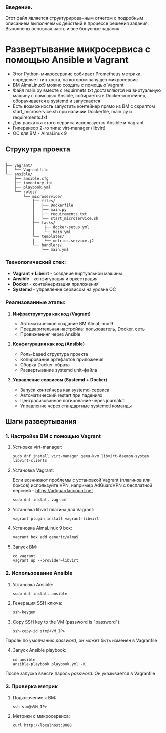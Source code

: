 ### Введение.
Этот файл является структурированным отчетом с подробным описанием выполняемых действий в процессе решения задания. Выполнены основная часть и все бонусные задания.


# Развертывание микросервиса с помощью Ansible и Vagrant

- Этот Python-микросервиис собирает Prometheus метрики, определяет тип хоста, на котором запущен микросервис
- ВМ AlmaLinux9 можно создать с помощью Vagrant
- Файл main.py вместе с requirmets.txt доставляются на виртуальную машину с помощью Ansible, собирается в Docker-контейнер, оборачивается в systemd и запускается
- Есть возможность запустить контейнер прямо из ВМ с скриптом start_microservice.sh при наличии Dockerfile, main.py и requirements.txt
- Для раскатки этого сервиса используется Ansible и Vagrant
- Гипервизор 2-го типа: virt-manager (libvirt)
- ОС для ВМ - AlmaLinux 9
  
## Струкутра проекта    

```
.
├── vagrant/
│   └── Vagrantfile
└── ansible/
    ├── ansible.cfg
    ├── inventory.ini
    ├── playbook.yml
    └── roles/
        └── microservice/
            ├── files/
            │   ├── Dockerfile
            │   ├── main.py
            │   ├── requirements.txt
            │   └── start_microservice.sh
            ├── tasks/
            │    ├── docker-setup.yml
            │    └── main.yml
            └── templates/
            │    └── metrics.service.j2
            └── handlers/
                └── main.yml
```

### Технологический стек:
- **Vagrant + Libvirt** - создание виртуальной машины
- **Ansible** - конфигурация и оркестрация
- **Docker** - контейнеризация приложения
- **Systemd** - управление сервисом на уровне ОС

### Реализованные этапы:

1. **Инфраструктура как код (Vagrant)**
   - Автоматическое создание ВМ AlmaLinux 9
   - Предварительная настройка: пользователь, Docker, сеть
   - Провиженинг через Ansible

2. **Конфигурация как код (Ansible)**
   - Роль-based структура проекта
   - Копирование артефактов приложения
   - Сборка Docker-образа
   - Развертывание systemd unit-файла

3. **Управление сервисом (Systemd + Docker)**
   - Запуск контейнера как systemd-сервиса
   - Автоматический restart при падениях
   - Централизованное логирование через journalctl
   - Управление через стандартные systemctl команды


## Шаги развертывания

### 1. Настройка ВМ с помощью Vagrant

1. Устновка virt-manager:
  
   ```
   sudo dnf install virt-manager qemu-kvm libvirt-daemon-system libvirt-clients
   ```
   
2. Установка Vagrant:

   Если возникают проблемы с установкой Vagrant (плагинов или боксов) используйте VPN, например AdGuardVPN с бесплатной версией - https://adguardaccount.net
  
   ```
   sudo dnf install vagrant
   ```
   
3. Установка libvirt плагина для Vagrant:
  
   ```
   vagrant plugin install vagrant-libvirt
   ```
   
4. Установка AlmaLinux 9 box:
  
   ```
   vagrant box add generic/alma9
   ```
   
5. Запуск ВМ:
  
   ```
   cd vagrant
   vagrant up --provider=libvirt
   ```
   
### 2. Использование Ansible

1. Установка Ansible:
  
   ```
   sudo dnf install ansible
   ```
   
2. Генерация SSH ключа:
  
   ```
   ssh-keygen
   ```
   
3. Copy SSH key to the VM (password is "password"):
  
   ```
   ssh-copy-id stm@<VM_IP>
   ```

Пароль по умолчанию:_password_, он может быть изменен в Vagranfile
   
4. Запуск Ansible playbook:
  
   ```
   cd ansible
   ansible-playbook playbook.yml -K
   ```

После запуска ввести пароль _password_. Он указывается в Vagranfile
   

### 3. Проверка метрик

1. Подключение к ВМ:
  
   ```
   ssh stm@<VM_IP>
   ```
   
2. Метрики с микросервиса:
  
   ```
   curl http://localhost:8080
   ```
   
